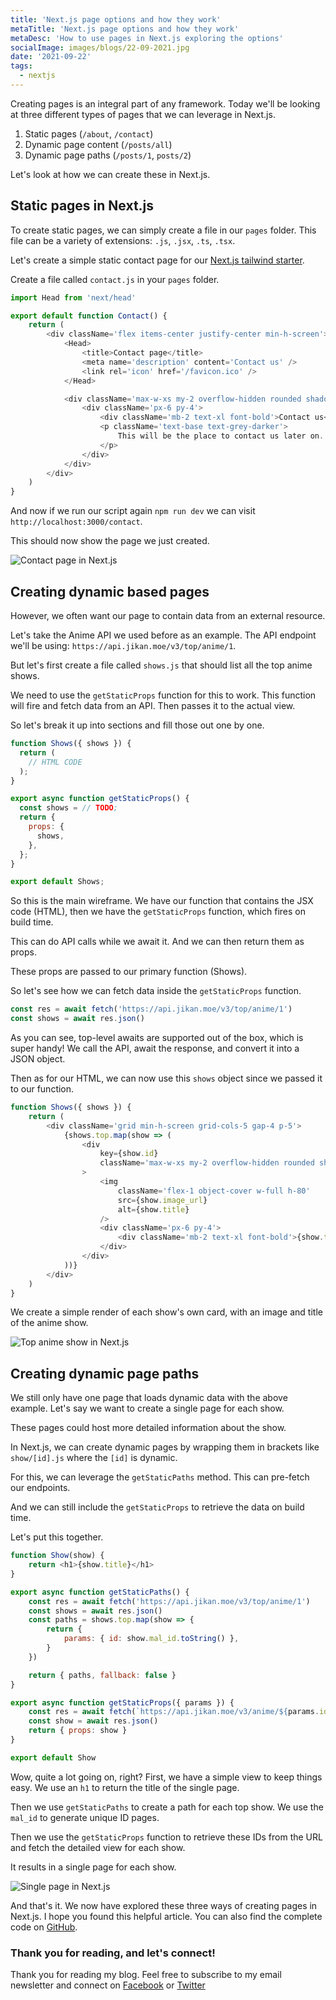 ```yaml
---
title: 'Next.js page options and how they work'
metaTitle: 'Next.js page options and how they work'
metaDesc: 'How to use pages in Next.js exploring the options'
socialImage: images/blogs/22-09-2021.jpg
date: '2021-09-22'
tags:
  - nextjs
---
```


Creating pages is an integral part of any framework. Today we'll be looking at three different types of pages that we can leverage in Next.js.

1. Static pages (`/about`, `/contact`)
2. Dynamic page content (`/posts/all`)
3. Dynamic page paths (`/posts/1`, `posts/2`)

Let's look at how we can create these in Next.js.

## Static pages in Next.js

To create static pages, we can simply create a file in our `pages` folder.
This file can be a variety of extensions: `.js`, `.jsx`, `.ts`, `.tsx`.

Let's create a simple static contact page for our [Next.js tailwind starter](https://github.com/rebelchris/next-tailwind).

Create a file called `contact.js` in your `pages` folder.

```js
import Head from 'next/head'

export default function Contact() {
	return (
		<div className='flex items-center justify-center min-h-screen'>
			<Head>
				<title>Contact page</title>
				<meta name='description' content='Contact us' />
				<link rel='icon' href='/favicon.ico' />
			</Head>

			<div className='max-w-xs my-2 overflow-hidden rounded shadow-lg'>
				<div className='px-6 py-4'>
					<div className='mb-2 text-xl font-bold'>Contact us</div>
					<p className='text-base text-grey-darker'>
						This will be the place to contact us later on.
					</p>
				</div>
			</div>
		</div>
	)
}
```

And now if we run our script again `npm run dev` we can visit `http://localhost:3000/contact`.

This should now show the page we just created.

![Contact page in Next.js](https://cdn.hashnode.com/res/hashnode/image/upload/v1631702332167/H9HkNDp6F.png)

## Creating dynamic based pages

However, we often want our page to contain data from an external resource.

Let's take the Anime API we used before as an example.
The API endpoint we'll be using: `https://api.jikan.moe/v3/top/anime/1`.

But let's first create a file called `shows.js` that should list all the top anime shows.

We need to use the `getStaticProps` function for this to work. This function will fire and fetch data from an API.
Then passes it to the actual view.

So let's break it up into sections and fill those out one by one.

```js
function Shows({ shows }) {
  return (
    // HTML CODE
  );
}

export async function getStaticProps() {
  const shows = // TODO;
  return {
    props: {
      shows,
    },
  };
}

export default Shows;
```

So this is the main wireframe. We have our function that contains the JSX code (HTML), then we have the `getStaticProps` function, which fires on build time.

This can do API calls while we await it.
And we can then return them as props.

These props are passed to our primary function (Shows).

So let's see how we can fetch data inside the `getStaticProps` function.

```js
const res = await fetch('https://api.jikan.moe/v3/top/anime/1')
const shows = await res.json()
```

As you can see, top-level awaits are supported out of the box, which is super handy!
We call the API, await the response, and convert it into a JSON object.

Then as for our HTML, we can now use this `shows` object since we passed it to our function.

```js
function Shows({ shows }) {
	return (
		<div className='grid min-h-screen grid-cols-5 gap-4 p-5'>
			{shows.top.map(show => (
				<div
					key={show.id}
					className='max-w-xs my-2 overflow-hidden rounded shadow-lg '
				>
					<img
						className='flex-1 object-cover w-full h-80'
						src={show.image_url}
						alt={show.title}
					/>
					<div className='px-6 py-4'>
						<div className='mb-2 text-xl font-bold'>{show.title}</div>
					</div>
				</div>
			))}
		</div>
	)
}
```

We create a simple render of each show's own card, with an image and title of the anime show.

![Top anime show in Next.js](https://cdn.hashnode.com/res/hashnode/image/upload/v1631712831922/I1Yb9K2DQ.png)

## Creating dynamic page paths

We still only have one page that loads dynamic data with the above example.
Let's say we want to create a single page for each show.

These pages could host more detailed information about the show.

In Next.js, we can create dynamic pages by wrapping them in brackets like `show/[id].js` where the `[id]` is dynamic.

For this, we can leverage the `getStaticPaths` method.
This can pre-fetch our endpoints.

And we can still include the `getStaticProps` to retrieve the data on build time.

Let's put this together.

```js
function Show(show) {
	return <h1>{show.title}</h1>
}

export async function getStaticPaths() {
	const res = await fetch('https://api.jikan.moe/v3/top/anime/1')
	const shows = await res.json()
	const paths = shows.top.map(show => {
		return {
			params: { id: show.mal_id.toString() },
		}
	})

	return { paths, fallback: false }
}

export async function getStaticProps({ params }) {
	const res = await fetch(`https://api.jikan.moe/v3/anime/${params.id}`)
	const show = await res.json()
	return { props: show }
}

export default Show
```

Wow, quite a lot going on, right?
First, we have a simple view to keep things easy. We use an `h1` to return the title of the single page.

Then we use `getStaticPaths` to create a path for each top show.
We use the `mal_id` to generate unique ID pages.

Then we use the `getStaticProps` function to retrieve these IDs from the URL and fetch the detailed view for each show.

It results in a single page for each show.

![Single page in Next.js](https://cdn.hashnode.com/res/hashnode/image/upload/v1631715374299/92TyD_WIe.png)

And that's it. We now have explored these three ways of creating pages in Next.js.
I hope you found this helpful article. You can also find the complete code on [GitHub](https://github.com/rebelchris/next-tailwind/tree/pages).

### Thank you for reading, and let's connect!

Thank you for reading my blog. Feel free to subscribe to my email newsletter and connect on [Facebook](https://www.facebook.com/DailyDevTipsBlog) or [Twitter](https://twitter.com/DailyDevTips1)
